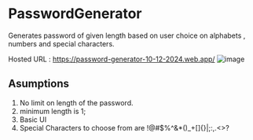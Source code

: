 # PasswordGenerator

Generates password of given length based on user choice on alphabets , numbers and special characters.

Hosted URL : https://password-generator-10-12-2024.web.app/
![image](https://github.com/user-attachments/assets/bb8da30c-0dd2-4016-a65a-3cefd440eb7a)


## Asumptions
1. No limit on length of the password.
2. minimum length is 1;
3. Basic UI
4. Special Characters to choose from are !@#$%^&*()_+[]{}|;:,.<>?
